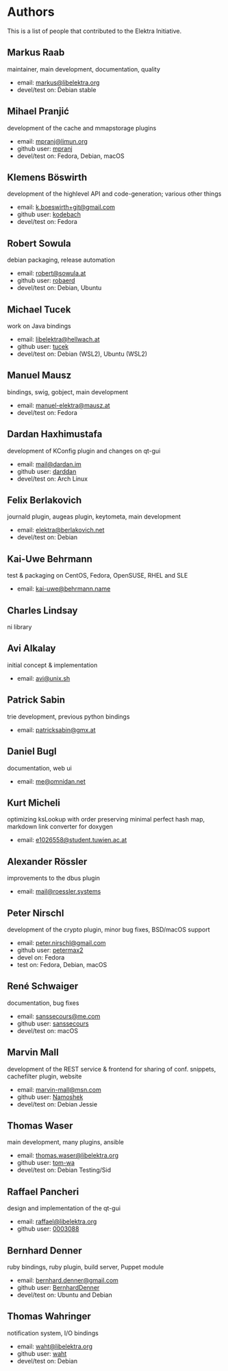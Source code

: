 # Authors

This is a list of people that contributed to the Elektra Initiative.

## Markus Raab

maintainer, main development, documentation, quality

- email: markus@libelektra.org
- devel/test on: Debian stable

## Mihael Pranjić

development of the cache and mmapstorage plugins

- email: mpranj@limun.org
- github user: [mpranj](https://github.com/mpranj)
- devel/test on: Fedora, Debian, macOS

## Klemens Böswirth

development of the highlevel API and code-generation; various other things

- email: k.boeswirth+git@gmail.com
- github user: [kodebach](https://github.com/kodebach)
- devel/test on: Fedora

## Robert Sowula

debian packaging, release automation

- email: robert@sowula.at
- github user: [robaerd](https://github.com/robaerd)
- devel/test on: Debian, Ubuntu

## Michael Tucek

work on Java bindings

- email: libelektra@hellwach.at
- github user: [tucek](https://github.com/tucek)
- devel/test on: Debian (WSL2), Ubuntu (WSL2)

## Manuel Mausz

bindings, swig, gobject, main development

- email: manuel-elektra@mausz.at
- devel/test on: Fedora

## Dardan Haxhimustafa

development of KConfig plugin and changes on qt-gui

- email: mail@dardan.im
- github user: [darddan](https://github.com/darddan)
- devel/test on: Arch Linux

## Felix Berlakovich

journald plugin, augeas plugin, keytometa, main development

- email: elektra@berlakovich.net
- devel/test on: Debian

## Kai-Uwe Behrmann

test & packaging on CentOS, Fedora, OpenSUSE, RHEL and SLE

- email: kai-uwe@behrmann.name

## Charles Lindsay

ni library

## Avi Alkalay

initial concept & implementation

- email: avi@unix.sh

## Patrick Sabin

trie development, previous python bindings

- email: patricksabin@gmx.at

## Daniel Bugl

documentation, web ui

- email: me@omnidan.net

## Kurt Micheli

optimizing ksLookup with order preserving minimal perfect hash map, markdown link converter for doxygen

- email: e1026558@student.tuwien.ac.at

## Alexander Rössler

improvements to the dbus plugin

- email: mail@roessler.systems

## Peter Nirschl

development of the crypto plugin, minor bug fixes, BSD/macOS support

- email: peter.nirschl@gmail.com
- github user: [petermax2](http://github.com/petermax2)
- devel on: Fedora
- test on: Fedora, Debian, macOS

## René Schwaiger

documentation, bug fixes

- email: sanssecours@me.com
- github user: [sanssecours](http://github.com/sanssecours)
- devel/test on: macOS

## Marvin Mall

development of the REST service & frontend for sharing of conf. snippets, cachefilter plugin, website

- email: marvin-mall@msn.com
- github user: [Namoshek](https://github.com/Namoshek)
- devel/test on: Debian Jessie

## Thomas Waser

main development, many plugins, ansible

- email: thomas.waser@libelektra.org
- github user: [tom-wa](https://github.com/tom-wa)
- devel/test on: Debian Testing/Sid

## Raffael Pancheri

design and implementation of the qt-gui

- email: raffael@libelektra.org
- github user: [0003088](https://github.com/0003088)

## Bernhard Denner

ruby bindings, ruby plugin, build server, Puppet module

- email: bernhard.denner@gmail.com
- github user: [BernhardDenner](https://github.com/BernhardDenner)
- devel/test on: Ubuntu and Debian

## Thomas Wahringer

notification system, I/O bindings

- email: waht@libelektra.org
- github user: [waht](https://github.com/waht)
- devel/test on: Debian
